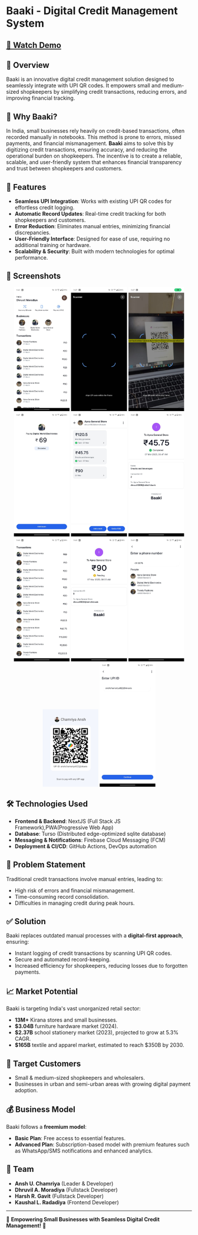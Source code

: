 # Baaki - Digital Credit Management System


## [🎥 Watch Demo](https://www.youtube.com/watch?v=KXGMKmv2Uj0)

## 📌 Overview

Baaki is an innovative digital credit management solution designed to seamlessly integrate with UPI QR codes. It empowers small and medium-sized shopkeepers by simplifying credit transactions, reducing errors, and improving financial tracking.

## 🤔 Why Baaki?

In India, small businesses rely heavily on credit-based transactions, often recorded manually in notebooks. This method is prone to errors, missed payments, and financial mismanagement. **Baaki** aims to solve this by digitizing credit transactions, ensuring accuracy, and reducing the operational burden on shopkeepers. The incentive is to create a reliable, scalable, and user-friendly system that enhances financial transparency and trust between shopkeepers and customers.

## 🚀 Features

- **Seamless UPI Integration**: Works with existing UPI QR codes for effortless credit logging.
- **Automatic Record Updates**: Real-time credit tracking for both shopkeepers and customers.
- **Error Reduction**: Eliminates manual entries, minimizing financial discrepancies.
- **User-Friendly Interface**: Designed for ease of use, requiring no additional training or hardware.
- **Scalability & Security**: Built with modern technologies for optimal performance.

## 📸 Screenshots

<div align="center">
  <!-- Row 1 -->
  <img src="screenshots/IMG-20250307-WA0005.jpg" width="30%" />
  <img src="screenshots/IMG-20250307-WA0009.jpg" width="30%" />
  <img src="screenshots/IMG-20250307-WA0010.jpg" width="30%" />
  
  <!-- Row 2 -->
  <img src="screenshots/IMG-20250307-WA0011.jpg" width="30%" />
  <img src="screenshots/IMG-20250307-WA0012.jpg" width="30%" />
  <img src="screenshots/IMG-20250307-WA0013.jpg" width="30%" />
  
  <!-- Row 3 -->
  <img src="screenshots/IMG-20250307-WA0014.jpg" width="30%" />
  <img src="screenshots/IMG-20250307-WA0015.jpg" width="30%" />
  <img src="screenshots/IMG-20250307-WA0016.jpg" width="30%" />
  
  <!-- Row 4 -->
  <img src="screenshots/WhatsApp%20Image%202025-03-07%20at%2015.51.20_7a060047.jpg" width="30%" />
  <img src="screenshots/WhatsApp%20Image%202025-03-07%20at%2015.51.20_d8329297.jpg" width="30%" />
</div>

## 🛠️ Technologies Used

- **Frontend & Backend**: NextJS (Full Stack JS Framework),PWA(Progressive Web App)
- **Database**: Turso (Distributed edge-optimized sqlite database)
- **Messaging & Notifications**: Firebase Cloud Messaging (FCM)
- **Deployment & CI/CD**: GitHub Actions, DevOps automation

## 🎯 Problem Statement

Traditional credit transactions involve manual entries, leading to:

- High risk of errors and financial mismanagement.
- Time-consuming record consolidation.
- Difficulties in managing credit during peak hours.

## ✅ Solution

Baaki replaces outdated manual processes with a **digital-first approach**, ensuring:

- Instant logging of credit transactions by scanning UPI QR codes.
- Secure and automated record-keeping.
- Increased efficiency for shopkeepers, reducing losses due to forgotten payments.

## 📈 Market Potential

Baaki is targeting India's vast unorganized retail sector:

- **13M+** Kirana stores and small businesses.
- **$3.04B** furniture hardware market (2024).
- **$2.37B** school stationery market (2023), projected to grow at 5.3% CAGR.
- **$165B** textile and apparel market, estimated to reach $350B by 2030.

## 🎯 Target Customers

- Small & medium-sized shopkeepers and wholesalers.
- Businesses in urban and semi-urban areas with growing digital payment adoption.

## 💰 Business Model

Baaki follows a **freemium model**:

- **Basic Plan**: Free access to essential features.
- **Advanced Plan**: Subscription-based model with premium features such as WhatsApp/SMS notifications and enhanced analytics.

## 👥 Team

- **Ansh U. Chamriya** (Leader & Developer)
- **Dhruvil A. Moradiya** (Fullstack Developer)
- **Harsh R. Gavit** (Fullstack Developer)
- **Kaushal L. Radadiya** (Frontend Developer)

---

🌟 **Empowering Small Businesses with Seamless Digital Credit Management!** 🌟
